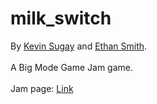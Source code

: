 # milk_switch
 By [Kevin Sugay](https://www.regularspace.dev/) and [Ethan Smith](https://x.com/modmaster68).<br>
 <br>A Big Mode Game Jam game.<br>
 <br>Jam page: [Link](https://itch.io/jam/bigmode-2023)
